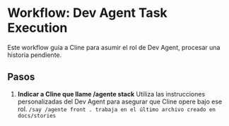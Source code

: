 # Workflow: Dev Agent Task Execution

Este workflow guía a Cline para asumir el rol de Dev Agent, procesar una historia pendiente.

## Pasos

1.  **Indicar a Cline que llame /agente stack**
    Utiliza las instrucciones personalizadas del Dev Agent para asegurar que Cline opere bajo ese rol.
    `/say /agente front . trabaja en el último archivo creado en docs/stories`
